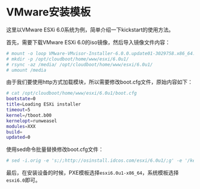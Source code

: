 # VMware安装模板

这里以VMware ESXi 6.0系统为例，简单介绍一下kickstart的使用方法。

首先，需要下载VMware ESXi 6.0的iso镜像，然后导入镜像文件内容：

```bash
# mount -o loop VMware-VMvisor-Installer-6.0.0.update01-3029758.x86_64.iso /media/
# mkdir -p /opt/cloudboot/home/www/esxi/6.0u1/
# rsync -az /media/ /opt/cloudboot/home/www/esxi/6.0u1/
# umount /media
```

由于我们要使用http方式加载模块，所以需要修改boot.cfg文件，原始内容如下：

```bash
# cat /opt/cloudboot/home/www/esxi/6.0u1/boot.cfg
bootstate=0
title=Loading ESXi installer
timeout=5
kernel=/tboot.b00
kernelopt=runweasel
modules=XXX
build=
updated=0
```

使用sed命令批量替换修改boot.cfg文件：

```bash
# sed -i.orig -e 's;/;http://osinstall.idcos.com/esxi/6.0u1/;g' -e '/kernelopt/d' /opt/cloudboot/home/www/esxi/6.0u1/boot.cfg
```

最后，在安装设备的时候，PXE模板选择`esxi6.0u1-x86_64`，系统模板选择`esxi6.0`即可。
